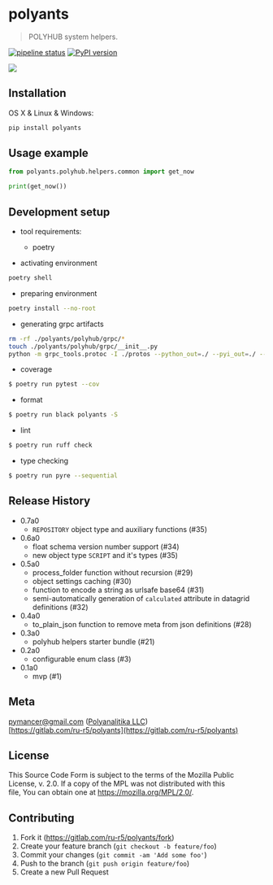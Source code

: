 # polyants
> POLYHUB system helpers.

[![pipeline status](https://gitlab.com/ru-r5/polyants/badges/master/pipeline.svg)](https://gitlab.com/ru-r5/polyants/-/commits/master)
[![PyPI version](https://badge.fury.io/py/polyants.png)](https://badge.fury.io/py/polyants)

![](polyants.png)

## Installation

OS X & Linux & Windows:

```sh
pip install polyants
```

## Usage example

```python
from polyants.polyhub.helpers.common import get_now

print(get_now())
```

## Development setup
- tool requirements:
  - poetry

- activating environment

```sh
poetry shell
```

- preparing environment

```sh
poetry install --no-root
```

- generating grpc artifacts

```sh
rm -rf ./polyants/polyhub/grpc/*
touch ./polyants/polyhub/grpc/__init__.py
python -m grpc_tools.protoc -I ./protos --python_out=./ --pyi_out=./ --grpc_python_out=./ ./protos/polyants/polyhub/grpc/*.proto
```

- coverage

```sh
$ poetry run pytest --cov
```

- format

```sh
$ poetry run black polyants -S
```

- lint

```sh
$ poetry run ruff check
```

- type checking

```sh
$ poetry run pyre --sequential
```

## Release History
- 0.7a0
  - `REPOSITORY` object type and auxiliary functions (#35)
- 0.6a0
  - float schema version number support (#34)
  - new object type `SCRIPT` and it's types (#35)
- 0.5a0
  - process_folder function without recursion (#29)
  - object settings caching (#30)
  - function to encode a string as urlsafe base64 (#31)
  - semi-automatically generation of `calculated` attribute in datagrid definitions (#32)
- 0.4a0
  - to_plain_json function to remove meta from json definitions (#28)
- 0.3a0
  - polyhub helpers starter bundle (#21)
- 0.2a0
  - configurable enum class (#3)
- 0.1a0
  - mvp (#1)

## Meta

pymancer@gmail.com ([Polyanalitika LLC](https://polyanalitika.ru))  
[https://gitlab.com/ru-r5/polyants](https://gitlab.com/ru-r5/polyants)

## License

This Source Code Form is subject to the terms of the Mozilla Public  
License, v. 2.0. If a copy of the MPL was not distributed with this  
file, You can obtain one at https://mozilla.org/MPL/2.0/.  

## Contributing

1. Fork it (<https://gitlab.com/ru-r5/polyants/fork>)
2. Create your feature branch (`git checkout -b feature/foo`)
3. Commit your changes (`git commit -am 'Add some foo'`)
4. Push to the branch (`git push origin feature/foo`)
5. Create a new Pull Request
